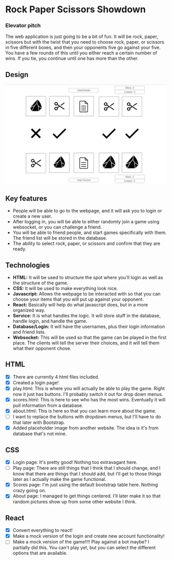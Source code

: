 # Rock Paper Scissors Showdown

### Elevator pitch

The web application is just going to be a bit of fun. It will be rock, paper, scissors but with the twist that you need to choose rock, paper, or scissors in five different boxes, and then your opponents five go against your five. You have a few rounds of this until you either reach a certain number of wins. If you tie, you continue until one has more than the other.

## Design

![Picture representing a game idea.](/game_picture_idea.png)


## Key features

- People will be able to go to the webpage, and it will ask you to login or create a new user.
- After logging in, you will be able to either randomly join a game using websocket, or you can challenge a friend.
- You will be able to friend people, and start games specifically with them. The friend list will be stored in the database.
- The ability to select rock, paper, or scissors and confirm that they are ready.

## Technologies

- **HTML:** It will be used to structure the spot where you'll login as well as the structure of the game.
- **CSS:** It will be used to make everything look nice.
- **Javascript:** Allows the webpage to be interacted with so that you can choose your items that you will put up against your opponent.
- **React:** Basically will help do what javascript does, but in a more organized way.
- **Service:** It is what handles the logic. It will store stuff in the database, handle login, and handle the game.
- **Database/Login:** It will have the usernames, plus their login information and friend lists.
- **Websocket:** This will be used so that the game can be played in the first place. The clients will tell the server their choices, and it will tell them what their opponent chose.

## HTML

- [x] There are currently 4 html files included.
- [x] Created a login page!
- [x] play.html: This is where you will actually be able to play the game. Right now it just has buttons. I'll probably switch it out for drop down menus.
- [x] scores.html: This is here to see who has the most wins. Eventually it will pull information from a database.
- [x] about.html: This is here so that you can learn more about the game.
- [ ] I want to replace the buttons with dropdown menus, but I'll have to do that later with Bootstrap.
- [x] Added placeholder image from another website. The idea is it's from database that's not mine.

## CSS
- [x] Login page: It's pretty good! Nothing too extravagant here.
- [ ] Play page: There are still things that I think that I should change, and I know that there are things that I should add, but I'll get to those things later as I actually make the game functional.
- [x] Scores page: I'm just using the default bootstrap table here. Nothing crazy going on.
- [x] About page: I managed to get things centered. I'll later make it so that random pictures show up from some other website I think.

## React
- [x] Convert everything to react!
- [x] Make a mock version of the login and create new account functionality!
- [ ] Make a mock version of the game!!!! Play against a bot maybe? I partially did this. You can't play yet, but you can select the different options that are available.